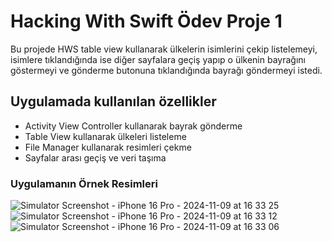 # Hacking With Swift Ödev Proje 1

Bu projede HWS table view kullanarak ülkelerin isimlerini çekip listelemeyi, isimlere tıklandığında ise diğer sayfalara geçiş yapıp o ülkenin bayrağını göstermeyi ve gönderme butonuna tıklandığında bayrağı göndermeyi istedi.

## Uygulamada kullanılan özellikler

* Activity View Controller kullanarak bayrak gönderme
* Table View kullanarak ülkeleri listeleme
* File Manager kullanarak resimleri çekme 
* Sayfalar arası geçiş ve veri taşıma 

### Uygulamanın Örnek Resimleri

![Simulator Screenshot - iPhone 16 Pro - 2024-11-09 at 16 33 25](https://github.com/user-attachments/assets/08620eec-c487-40dd-907c-d90bbe24ead2)
![Simulator Screenshot - iPhone 16 Pro - 2024-11-09 at 16 33 12](https://github.com/user-attachments/assets/7c56060e-e79f-44d5-952d-0fcbe4150c75)
![Simulator Screenshot - iPhone 16 Pro - 2024-11-09 at 16 33 06](https://github.com/user-attachments/assets/b3c04443-ee1b-4719-9031-3e40c1c09dd8)

